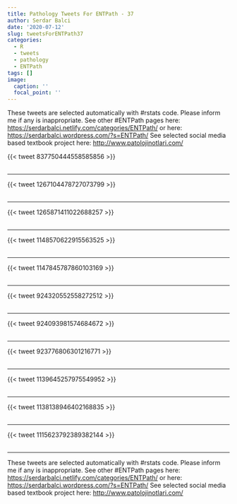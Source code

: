 ```yaml
---
title: Pathology Tweets For ENTPath - 37
author: Serdar Balci
date: '2020-07-12'
slug: tweetsForENTPath37
categories:
  - R
  - tweets
  - pathology
  - ENTPath
tags: []
image:
  caption: ''
  focal_point: ''
---
```



These tweets are selected automatically with #rstats code. Please inform me if any is inappropriate.
See other #ENTPath pages here: https://serdarbalci.netlify.com/categories/ENTPath/  or here: https://serdarbalci.wordpress.com/?s=ENTPath/ 
See selected social media based textbook project here: http://www.patolojinotlari.com/

{{< tweet 837750444558585856 >}}
<br>
<br>
<hr>
{{< tweet 1267104478727073799 >}}
<br>
<br>
<hr>
{{< tweet 1265871411022688257 >}}
<br>
<br>
<hr>
{{< tweet 1148570622915563525 >}}
<br>
<br>
<hr>
{{< tweet 1147845787860103169 >}}
<br>
<br>
<hr>
{{< tweet 924320552558272512 >}}
<br>
<br>
<hr>
{{< tweet 924093981574684672 >}}
<br>
<br>
<hr>
{{< tweet 923776806301216771 >}}
<br>
<br>
<hr>
{{< tweet 1139645257975549952 >}}
<br>
<br>
<hr>
{{< tweet 1138138946402168835 >}}
<br>
<br>
<hr>
{{< tweet 1115623792389382144 >}}
<br>
<br>
<hr>


These tweets are selected automatically with #rstats code. Please inform me if any is inappropriate.
See other #ENTPath pages here: https://serdarbalci.netlify.com/categories/ENTPath/  or here: https://serdarbalci.wordpress.com/?s=ENTPath/ 
See selected social media based textbook project here: http://www.patolojinotlari.com/
